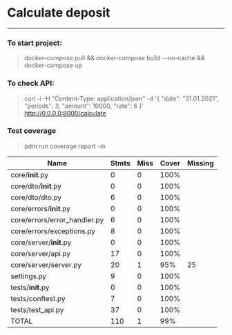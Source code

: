 # Calculate deposit 

***  

### To start project:
> docker-compose pull && docker-compose build --no-cache && docker-compose up

### To check API:
> curl -i -H "Content-Type: application/json" -d '{ "date": "31.01.2021", "periods": 3, "amount": 10000, "rate": 6 }' http://0.0.0.0:8000/calculate

### Test coverage
> pdm run coverage report -m

| Name                         |Stmts  | Miss | Cover  | Missing|
|------------------------------|-------|------|--------|------- |
| core/__init__.py             |    0  |    0 | 100%   |        |
| core/dto/__init__.py         |   0   |   0  | 100%   |        |
| core/dto/dto.py              |    6  |   0  | 100%   |        |
| core/errors/__init__.py      |    0  |   0  | 100%   |        |
| core/errors/error_handler.py |    6  |   0  | 100%   |        |
| core/errors/exceptions.py    |    8  |   0  | 100%   |        |
| core/server/__init__.py      |    0  |   0  | 100%   |        |
| core/server/api.py           |   17  |   0  | 100%   |        |
| core/server/server.py        |   20  |   1  | 95%    |25      |
| settings.py                  |    9  |   0  | 100%   |        |
| tests/__init__.py            |    0  |   0  | 100%   |        |
| tests/conftest.py            |    7  |   0  | 100%   |        |
| tests/test_api.py            |   37  |   0  | 100%   |        |
| TOTAL                        |  110  |   1  | 99%    |        |

